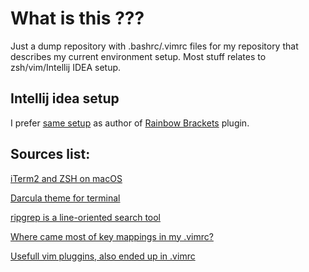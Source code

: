 # What is this ???
Just a dump repository with .bashrc/.vimrc files for my repository that describes my current environment setup.
Most stuff relates to zsh/vim/Intellij IDEA setup.

## Intellij idea setup

I prefer [same setup](https://github.com/izhangzhihao/intellij-rainbow-brackets#authors-choice) as author of [Rainbow Brackets](https://github.com/izhangzhihao/intellij-rainbow-brackets) plugin.

## Sources list:

[iTerm2 and ZSH on macOS](https://medium.com/@jponge/a-good-terminal-experience-with-iterm2-and-zsh-on-macos-439c106aa22d)

[Darcula theme for terminal](https://draculatheme.com/)

[ripgrep is a line-oriented search tool](https://github.com/BurntSushi/ripgrep)

[Where came most of key mappings in my .vimrc?](http://www.datastuff.tech/programming/vim-squeezing-text-editors-juice-with-more-features/)

[Usefull vim pluggins, also ended up in .vimrc](https://medium.com/@huntie/10-essential-vim-plugins-for-2018-39957190b7a9)


